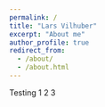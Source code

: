 ```yaml
---
permalink: /
title: "Lars Vilhuber"
excerpt: "About me"
author_profile: true
redirect_from:
  - /about/
  - /about.html
---
```

Testing 1 2 3
